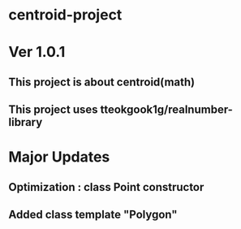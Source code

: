 # centroid-project
# Ver 1.0.1
## This project is about centroid(math)
## This project uses tteokgook1g/realnumber-library
# Major Updates
## Optimization : class Point constructor
## Added class template "Polygon"
